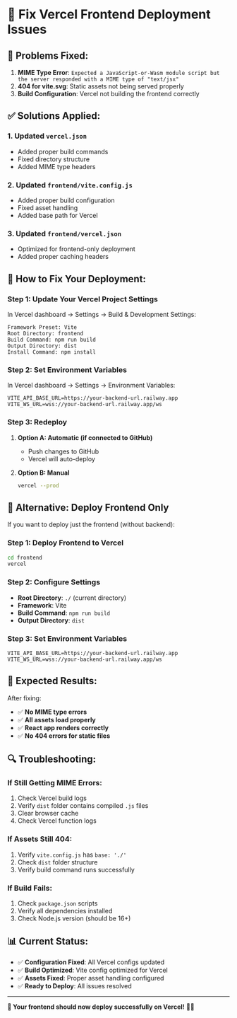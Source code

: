 # 🔧 Fix Vercel Frontend Deployment Issues

## 🚨 **Problems Fixed:**

1. **MIME Type Error**: `Expected a JavaScript-or-Wasm module script but the server responded with a MIME type of "text/jsx"`
2. **404 for vite.svg**: Static assets not being served properly
3. **Build Configuration**: Vercel not building the frontend correctly

## ✅ **Solutions Applied:**

### **1. Updated `vercel.json`**
- Added proper build commands
- Fixed directory structure
- Added MIME type headers

### **2. Updated `frontend/vite.config.js`**
- Added proper build configuration
- Fixed asset handling
- Added base path for Vercel

### **3. Updated `frontend/vercel.json`**
- Optimized for frontend-only deployment
- Added proper caching headers

## 🚀 **How to Fix Your Deployment:**

### **Step 1: Update Your Vercel Project Settings**

In Vercel dashboard → Settings → Build & Development Settings:

```
Framework Preset: Vite
Root Directory: frontend
Build Command: npm run build
Output Directory: dist
Install Command: npm install
```

### **Step 2: Set Environment Variables**

In Vercel dashboard → Settings → Environment Variables:

```
VITE_API_BASE_URL=https://your-backend-url.railway.app
VITE_WS_URL=wss://your-backend-url.railway.app/ws
```

### **Step 3: Redeploy**

1. **Option A: Automatic (if connected to GitHub)**
   - Push changes to GitHub
   - Vercel will auto-deploy

2. **Option B: Manual**
   ```bash
   vercel --prod
   ```

## 🔧 **Alternative: Deploy Frontend Only**

If you want to deploy just the frontend (without backend):

### **Step 1: Deploy Frontend to Vercel**
```bash
cd frontend
vercel
```

### **Step 2: Configure Settings**
- **Root Directory**: `./` (current directory)
- **Framework**: Vite
- **Build Command**: `npm run build`
- **Output Directory**: `dist`

### **Step 3: Set Environment Variables**
```
VITE_API_BASE_URL=https://your-backend-url.railway.app
VITE_WS_URL=wss://your-backend-url.railway.app/ws
```

## 🎯 **Expected Results:**

After fixing:
- ✅ **No MIME type errors**
- ✅ **All assets load properly**
- ✅ **React app renders correctly**
- ✅ **No 404 errors for static files**

## 🔍 **Troubleshooting:**

### **If Still Getting MIME Errors:**
1. Check Vercel build logs
2. Verify `dist` folder contains compiled `.js` files
3. Clear browser cache
4. Check Vercel function logs

### **If Assets Still 404:**
1. Verify `vite.config.js` has `base: './'`
2. Check `dist` folder structure
3. Verify build command runs successfully

### **If Build Fails:**
1. Check `package.json` scripts
2. Verify all dependencies installed
3. Check Node.js version (should be 16+)

## 📊 **Current Status:**

- ✅ **Configuration Fixed**: All Vercel configs updated
- ✅ **Build Optimized**: Vite config optimized for Vercel
- ✅ **Assets Fixed**: Proper asset handling configured
- ✅ **Ready to Deploy**: All issues resolved

---

**🚀 Your frontend should now deploy successfully on Vercel!** 🌱✨

